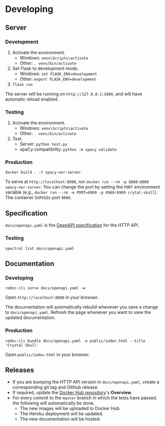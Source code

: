 # Developing

## Server

### Development

1. Activate the environment.
    - Windows: `venv\Scripts\activate`
    - Other: `. venv/bin/activate`
1. Set Flask to development mode.
    - Windows: `set FLASK_ENV=development`
    - Other: `export FLASK_ENV=development`
1. `flask run`

The server will be running on `http://127.0.0.1:5000`, and will have automatic reload enabled.

### Testing

1. Activate the environment.
    - Windows: `venv\Scripts\activate`
    - Other: `. venv/bin/activate`
1. Test.
    - Server: `python test.py`
    - spaCy compatibility: `python -m spacy validate`

### Production

`docker build . -t spacy-ner-server`

To serve at `http://localhost:8080`, run `docker run --rm -p 8080:8080 spacy-ner-server`. You can change the port by setting the `PORT` environment variable (e.g., `docker run --rm -e PORT=6969 -p 6969:6969 crytal-skull`). The container `EXPOSE`s port `8080`.

## Specification

`docs/openapi.yaml` is the [OpenAPI specification](https://swagger.io/specification/) for the HTTP API.

### Testing

`spectral lint docs/openapi.yaml`

## Documentation

### Developing

`redoc-cli serve docs/openapi.yaml -w`

Open `http://localhost:8080` in your browser. 

The documentation will automatically rebuild whenever you save a change to `docs/openapi.yaml`. Refresh the page whenever you want to view the updated documentation.

### Production

`redoc-cli bundle docs/openapi.yaml -o public/index.html --title 'Crystal Skull'`

Open `public/index.html` in your browser.

## Releases

- If you are bumping the HTTP API version in `docs/openapi.yaml`, create a corresponding git tag and GitHub release.
- If required, update the [Docker Hub repository](https://hub.docker.com/r/neelkamath/crystal-skull)'s **Overview**.
- For every commit to the `master` branch in which the tests have passed, the following will automatically be done.
    - The new images will be uploaded to Docker Hub.
    - The Heroku deployment will be updated.
    - The new documentation will be hosted.